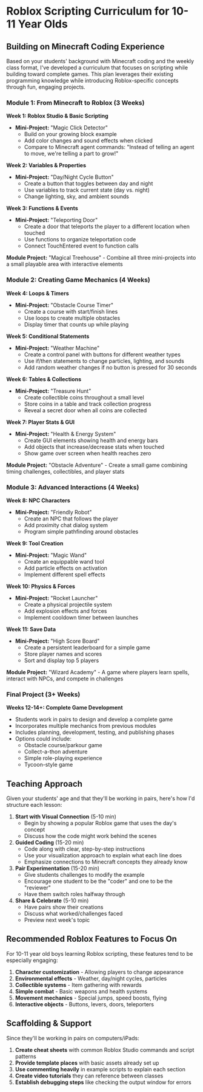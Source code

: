 # Roblox Scripting Curriculum for 10-11 Year Olds

## Building on Minecraft Coding Experience

Based on your students' background with Minecraft coding and the weekly class format, I've developed a curriculum that focuses on scripting while building toward complete games. This plan leverages their existing programming knowledge while introducing Roblox-specific concepts through fun, engaging projects.

### Module 1: From Minecraft to Roblox (3 Weeks)

**Week 1: Roblox Studio & Basic Scripting**

* **Mini-Project:** "Magic Click Detector"
  * Build on your growing block example
  * Add color changes and sound effects when clicked
  * Compare to Minecraft agent commands: "Instead of telling an agent to move, we're telling a part to grow!"

**Week 2: Variables & Properties**

* **Mini-Project:** "Day/Night Cycle Button"
  * Create a button that toggles between day and night
  * Use variables to track current state (day vs. night)
  * Change lighting, sky, and ambient sounds

**Week 3: Functions & Events**

* **Mini-Project:** "Teleporting Door"
  * Create a door that teleports the player to a different location when touched
  * Use functions to organize teleportation code
  * Connect TouchEntered event to function calls

**Module Project:** "Magical Treehouse" - Combine all three mini-projects into a small playable area with interactive elements

### Module 2: Creating Game Mechanics (4 Weeks)

**Week 4: Loops & Timers**

* **Mini-Project:** "Obstacle Course Timer"
  * Create a course with start/finish lines
  * Use loops to create multiple obstacles
  * Display timer that counts up while playing

**Week 5: Conditional Statements**

* **Mini-Project:** "Weather Machine"
  * Create a control panel with buttons for different weather types
  * Use if/then statements to change particles, lighting, and sounds
  * Add random weather changes if no button is pressed for 30 seconds

**Week 6: Tables & Collections**

* **Mini-Project:** "Treasure Hunt"
  * Create collectible coins throughout a small level
  * Store coins in a table and track collection progress
  * Reveal a secret door when all coins are collected

**Week 7: Player Stats & GUI**

* **Mini-Project:** "Health & Energy System"
  * Create GUI elements showing health and energy bars
  * Add objects that increase/decrease stats when touched
  * Show game over screen when health reaches zero

**Module Project:** "Obstacle Adventure" - Create a small game combining timing challenges, collectibles, and player stats

### Module 3: Advanced Interactions (4 Weeks)

**Week 8: NPC Characters**

* **Mini-Project:** "Friendly Robot"
  * Create an NPC that follows the player
  * Add proximity chat dialog system
  * Program simple pathfinding around obstacles

**Week 9: Tool Creation**

* **Mini-Project:** "Magic Wand"
  * Create an equippable wand tool
  * Add particle effects on activation
  * Implement different spell effects

**Week 10: Physics & Forces**

* **Mini-Project:** "Rocket Launcher"
  * Create a physical projectile system
  * Add explosion effects and forces
  * Implement cooldown timer between launches

**Week 11: Save Data**

* **Mini-Project:** "High Score Board"
  * Create a persistent leaderboard for a simple game
  * Store player names and scores
  * Sort and display top 5 players

**Module Project:** "Wizard Academy" - A game where players learn spells, interact with NPCs, and compete in challenges

### Final Project (3+ Weeks)

**Weeks 12-14+: Complete Game Development**

* Students work in pairs to design and develop a complete game
* Incorporates multiple mechanics from previous modules
* Includes planning, development, testing, and publishing phases
* Options could include:
  * Obstacle course/parkour game
  * Collect-a-thon adventure
  * Simple role-playing experience
  * Tycoon-style game

## Teaching Approach

Given your students' age and that they'll be working in pairs, here's how I'd structure each lesson:

1. **Start with Visual Connection** (5-10 min)
   * Begin by showing a popular Roblox game that uses the day's concept
   * Discuss how the code might work behind the scenes
2. **Guided Coding** (15-20 min)
   * Code along with clear, step-by-step instructions
   * Use your visualization approach to explain what each line does
   * Emphasize connections to Minecraft concepts they already know
3. **Pair Experimentation** (15-20 min)
   * Give students challenges to modify the example
   * Encourage one student to be the "coder" and one to be the "reviewer"
   * Have them switch roles halfway through
4. **Share & Celebrate** (5-10 min)
   * Have pairs show their creations
   * Discuss what worked/challenges faced
   * Preview next week's topic

## Recommended Roblox Features to Focus On

For 10-11 year old boys learning Roblox scripting, these features tend to be especially engaging:

1. **Character customization** - Allowing players to change appearance
2. **Environmental effects** - Weather, day/night cycles, particles
3. **Collectible systems** - Item gathering with rewards
4. **Simple combat** - Basic weapons and health systems
5. **Movement mechanics** - Special jumps, speed boosts, flying
6. **Interactive objects** - Buttons, levers, doors, teleporters

## Scaffolding & Support

Since they'll be working in pairs on computers/iPads:

1. **Create cheat sheets** with common Roblox Studio commands and script patterns
2. **Provide template places** with basic assets already set up
3. **Use commenting heavily** in example scripts to explain each section
4. **Create video tutorials** they can reference between classes
5. **Establish debugging steps** like checking the output window for errors
